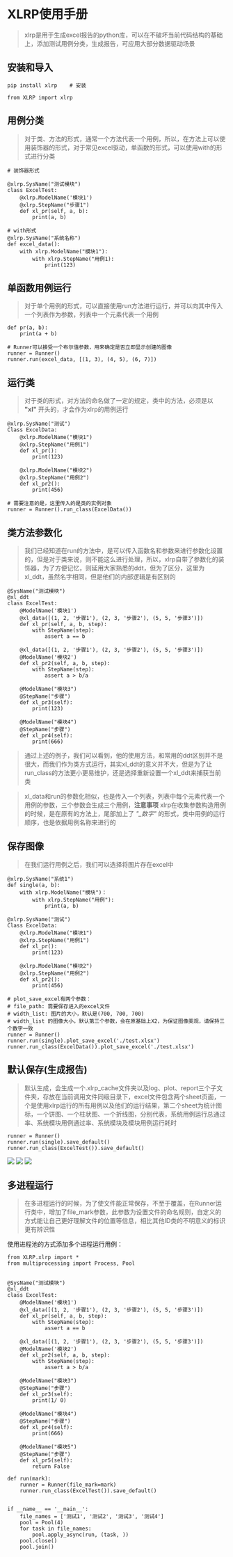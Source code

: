 # XLRP使用手册
> xlrp是用于生成excel报告的python库，可以在不破坏当前代码结构的基础上，添加测试用例分类，生成报告，可应用大部分数据驱动场景

## 安装和导入
```python=
pip install xlrp    # 安装

from XLRP import xlrp
```

## 用例分类
> 对于类、方法的形式，通常一个方法代表一个用例，所以，在方法上可以使用装饰器的形式，对于常见excel驱动，单函数的形式，可以使用with的形式进行分类

```python=
# 装饰器形式

@xlrp.SysName("测试模块")
class ExcelTest:
    @xlrp.ModelName('模块1')
    @xlrp.StepName("步骤1")
    def xl_pr(self, a, b):
        print(a, b)

# with形式
@xlrp.SysName("系统名称")
def excel_data():
    with xlrp.ModelName("模块1"):
        with xlrp.StepName("用例1):
            print(123)
```

## 单函数用例运行
> 对于单个用例的形式，可以直接使用run方法进行运行，并可以向其中传入一个列表作为参数，列表中一个元素代表一个用例

```python=
def pr(a, b):
    print(a + b)

# Runner可以接受一个布尔值参数，用来确定是否立即显示创建的图像
runner = Runner()
runner.run(excel_data, [(1, 3), (4, 5), (6, 7)])
```

## 运行类
> 对于类的形式，对方法的命名做了一定的规定，类中的方法，必须是以 **"xl"** 开头的，才会作为xlrp的用例运行


```python=
@xlrp.SysName("测试")
Class ExcelData:
    @xlrp.ModelName("模块1")
    @xlrp.StepName("用例1")
    def xl_pr():
        print(123)
    
    @xlrp.ModelName("模块2")
    @xlrp.StepName("用例2")
    def xl_pr2():
        print(456)

# 需要注意的是，这里传入的是类的实例对象
runner = Runner().run_class(ExcelData())
```

## 类方法参数化
> 我们已经知道在run的方法中，是可以传入函数名和参数来进行参数化设置的，但是对于类来说，则不能这么进行处理，所以，xlrp自带了参数化的装饰器，为了方便记忆，则延用大家熟悉的ddt，但为了区分，这里为xl_ddt，虽然名字相同，但是他们的内部逻辑是有区别的

```python=
@SysName("测试模块")
@xl_ddt
class ExcelTest:
    @ModelName('模块1')
    @xl_data([(1, 2, '步骤1'), (2, 3, '步骤2'), (5, 5, '步骤3')])
    def xl_pr(self, a, b, step):
        with StepName(step):
            assert a == b

    @xl_data([(1, 2, '步骤1'), (2, 3, '步骤2'), (5, 5, '步骤3')])
    @ModelName('模块2')
    def xl_pr2(self, a, b, step):
        with StepName(step):
            assert a > b/a

    @ModelName("模块3")
    @StepName("步骤")
    def xl_pr3(self):
        print(123)

    @ModelName("模块4")
    @StepName("步骤")
    def xl_pr4(self):
        print(666)
```

> 通过上述的例子，我们可以看到，他的使用方法，和常用的ddt区别并不是很大，而我们作为类方式运行，其实xl_ddt的意义并不大，但是为了让run_class的方法更小更易维护，还是选择重新设置一个xl_ddt来捕获当前类

> xl_data和run的参数化相似，也是传入一个列表，列表中每个元素代表一个用例的参数，三个参数会生成三个用例，**注意事项** xlrp在收集参数构造用例的时候，是在原有的方法上，尾部加上了 *"_数字"* 的形式，类中用例的运行顺序，也是依据用例名称来进行的

## 保存图像
> 在我们运行用例之后，我们可以选择将图片存在excel中


```python=
@xlrp.SysName("系统1")
def single(a, b):
    with xlrp.ModelName("模块")：
        with xlrp.StepName("用例"):
            print(a, b)

@xlrp.SysName("测试")
Class ExcelData:
    @xlrp.ModelName("模块1")
    @xlrp.StepName("用例1")
    def xl_pr():
        print(123)
    
    @xlrp.ModelName("模块2")
    @xlrp.StepName("用例2")
    def xl_pr2():
        print(456)

# plot_save_excel有两个参数：
# file_path: 需要保存进入的excel文件
# width_list: 图片的大小，默认是(700, 700, 700)
# width_list 的图像大小，默认第三个参数，会在原基础上X2，为保证图像美观，请保持三个数字一致
runner = Runner()
runner.run(single).plot_save_excel('./test.xlsx')
runner.run_class(ExcelData()).plot_save_excel('./test.xlsx')
```

## 默认保存(生成报告)
> 默认生成，会生成一个.xlrp_cache文件夹以及log、plot、report三个子文件夹，存放在当前调用文件同级目录下，excel文件包含两个sheet页面，一个是使用xlrp运行的所有用例以及他们的运行结果，第二个sheet为统计图标，一个饼图、一个柱状图、一个折线图，分别代表，系统用例运行总通过率、系统模块用例通过率、系统模块及模块用例运行耗时


```python=
runner = Runner()
runner.run(single).save_default()
runner.run_class(ExcelTest()).save_default()
```
![](http://39.98.138.157:9900/upload_0460a995f94011a171c1cfa7c5087e91.png)
![](http://39.98.138.157:9900/upload_58c83feb1177b1696be4796996106d9f.png)
![](http://39.98.138.157:9900/upload_d5a4042e2a3897fb1b27172b8a1982a7.png)

## 多进程运行
> 在多进程运行的时候，为了使文件能正常保存，不至于覆盖，在Runner运行类中，增加了file_mark参数，此参数为设置文件的命名规则，自定义的方式能让自己更好理解文件的位置等信息，相比其他ID类的不明意义的标识更有辨识性

使用进程池的方式添加多个进程运行用例：

```python=
from XLRP.xlrp import *
from multiprocessing import Process, Pool


@SysName("测试模块")
@xl_ddt
class ExcelTest:
    @ModelName('模块1')
    @xl_data([(1, 2, '步骤1'), (2, 3, '步骤2'), (5, 5, '步骤3')])
    def xl_pr(self, a, b, step):
        with StepName(step):
            assert a == b

    @xl_data([(1, 2, '步骤1'), (2, 3, '步骤2'), (5, 5, '步骤3')])
    @ModelName('模块2')
    def xl_pr2(self, a, b, step):
        with StepName(step):
            assert a > b/a

    @ModelName("模块3")
    @StepName("步骤")
    def xl_pr3(self):
        print(1/ 0)

    @ModelName("模块4")
    @StepName("步骤")
    def xl_pr4(self):
        print(666)

    @ModelName("模块5")
    @StepName("步骤")
    def xl_pr5(self):
        return False

def run(mark):
    runner = Runner(file_mark=mark)
    runner.run_class(ExcelTest()).save_default()
    

if __name__ == '__main__':
    file_names = ['测试1', '测试2', '测试3', '测试4']
    pool = Pool(4)
    for task in file_names:
        pool.apply_async(run, (task, ))
    pool.close()
    pool.join()
```

